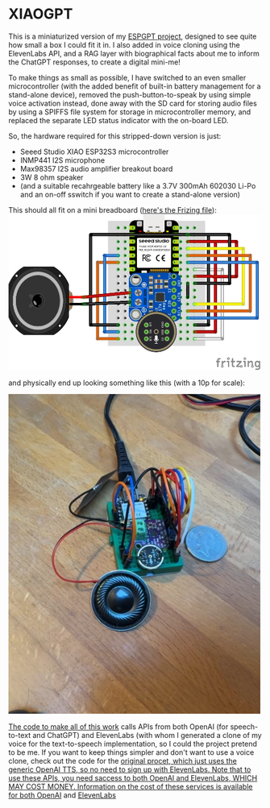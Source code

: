 # XIAOGPT
This is a miniaturized version of my <A href=https://github.com/astromikemerri/ESPGPT>ESPGPT project</a>, designed to see quite how small a box I could fit it in.  I also added in voice cloning using the ElevenLabs API, and a RAG layer with biographical facts about me to inform the ChatGPT responses, to create a digital mini-me!

To make things as small as possible, I have switched to an even smaller microcontroller (with the added benefit of built-in battery management for a stand-alone device), removed the push-button-to-speak by using simple voice activation instead, done away with the SD card for storing audio files by using a SPIFFS file system for storage in microcontroller memory, and replaced the separate LED status indicator with the on-board LED.

So, the hardware required for this stripped-down version is just:
<ul>
  <li> Seeed Studio XIAO ESP32S3 microcontroller</li>
  <li> INMP441 I2S microphone</li>
  <li> Max98357 I2S audio amplifier breakout board</li>
  <li> 3W 8 ohm speaker</li>
  <li> (and a suitable recahrgeable battery like a 3.7V 300mAh 602030 Li-Po and an on-off sswitch if you want to create a stand-alone version) </li>
</ul>
This should all fit on a mini breadboard (<A href=XIAOGPT.fzz>here's the Frizing file</A>):

<img src=XIAOGPTfritzing.jpg width=500>

and physically end up looking something like this (with a 10p for scale):

<img src="XIAOGPTimage.jpeg" width=500>

<A HREF=XIAOGPTdist.ino>The code to make all of this work</a> calls APIs from both OpenAI (for speech-to-text and ChatGPT) and ElevenLabs (with whom I generated a clone of my voice for the text-to-speech implementation, so I could the project pretend to be me.  If you want to keep things simpler and don't want to use a voice clone, check out the code for the <A href=https://github.com/astromikemerri/ESPGPT>original procet, which just uses the generic OpenAI TTS, so no need to sign up with ElevenLabs. Note that to use these APIs, you need saccess to both OpenAI and ElevenLabs, WHICH MAY COST MONEY.  Information on the cost of these services is available for both <A href=https://openai.com/api/pricing/>OpenAI</a> and <a href=https://elevenlabs.io/pricing>ElevenLabs</a>

